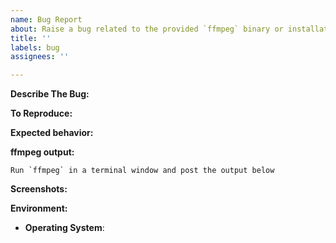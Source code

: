 ```yaml
---
name: Bug Report
about: Raise a bug related to the provided `ffmpeg` binary or installation instructions.
title: ''
labels: bug
assignees: ''

---
```


<!-- You must use the issue template below when submitting a bug -->

<!-- If you are having an issue with a certain plugin or camera configuration, please raise the issue on that plugin's project page instead. -->

**Describe The Bug:**
<!-- A clear and concise description of what the bug is. -->

**To Reproduce:**
<!-- Steps to reproduce the behavior. -->

**Expected behavior:**
<!-- A clear and concise description of what you expected to happen. -->

**ffmpeg output:**

```
Run `ffmpeg` in a terminal window and post the output below
```

**Screenshots:**
<!-- If applicable, add screenshots to help explain your problem. -->

**Environment:**

* **Operating System**: <!-- Raspbian / Ubuntu / Debian / Windows / macOS / Docker -->

<!-- Click the "Preview" tab before you submit to ensure the formatting is correct. -->

